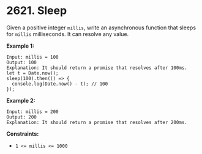# 2621. Sleep

Given a positive integer `millis`, write an asynchronous function that sleeps for `millis` milliseconds. It can resolve any value.

**Example 1:**

```
Input: millis = 100
Output: 100
Explanation: It should return a promise that resolves after 100ms.
let t = Date.now();
sleep(100).then(() => {
  console.log(Date.now() - t); // 100
});
```

**Example 2:**

```
Input: millis = 200
Output: 200
Explanation: It should return a promise that resolves after 200ms.
``` 

**Constraints:**

- `1 <= millis <= 1000`

